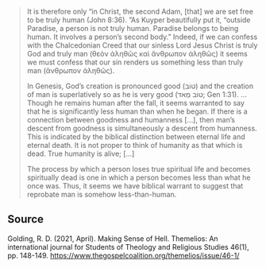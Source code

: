 > It is therefore only “in Christ, the second Adam, \[that\] we are set free to be truly human (John 8:36). ”As Kuyper beautifully put it, “outside Paradise, a person is not truly human. Paradise belongs to being human. It involves a person’s second body.” Indeed, if we can confess with the Chalcedonian Creed that our sinless Lord Jesus Christ is truly God and truly man (θεὸν ἀληθῶς καὶ ἄνθρωπον ἀληθῶς) it seems we must confess that our sin renders us something less than truly man (ἄνθρωπον ἀληθῶς).
> 
> In Genesis, God’s creation is pronounced good (טוֹב) and the creation of man is superlatively so as he is very good (טוֹב מְאדֹ; Gen 1:31). … Though he remains human after the fall, it seems warranted to say that he is significantly less human than when he began. If there is a connection between goodness and humanness \[…\], then man’s descent from goodness is simultaneously a descent from humanness. This is indicated by the biblical distinction between eternal life and eternal death. It is not proper to think of humanity as that which is dead. True humanity is alive; \[…\]
> 
> The process by which a person loses true spiritual life and becomes spiritually dead is one in which a person becomes less than what he once was. Thus, it seems we have biblical warrant to suggest that reprobate man is somehow less-than-human.

## Source

Golding, R. D. (2021, April). Making Sense of Hell. Themelios: An international journal for Students of Theology and Religious Studies 46(1), pp. 148-149. https://www.thegospelcoalition.org/themelios/issue/46-1/